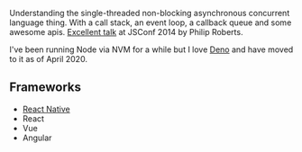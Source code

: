 

Understanding the single-threaded non-blocking asynchronous concurrent language thing. With a call stack, an event loop, a callback queue and some awesome apis. [Excellent talk](https://www.youtube.com/watch?v=8aGhZQkoFbQ) at JSConf 2014 by Philip Roberts.

I've been running Node via NVM for a while but I love [Deno](https://deno.land/) and have moved to it as of April 2020.

## Frameworks
- [React Native](https://facebook.github.io/react-native/docs/getting-started)
- React
- Vue
- Angular
